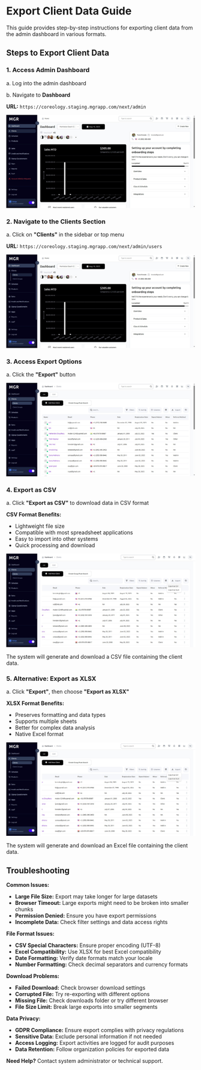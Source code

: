 # Export Client Data Guide

This guide provides step-by-step instructions for exporting client data from the admin dashboard in various formats.

## Steps to Export Client Data

### 1. Access Admin Dashboard

a. Log into the admin dashboard

b. Navigate to **Dashboard**

**URL:** `https://coreology.staging.mgrapp.com/next/admin`

![Dashboard](images/dashboard.png)

### 2. Navigate to the Clients Section

a. Click on **"Clients"** in the sidebar or top menu

**URL:** `https://coreology.staging.mgrapp.com/next/admin/users`

![Clients Section](images/client-section.png)

### 3. Access Export Options

a. Click the **"Export"** button

![Export Button](images/add-new-client.png)

### 4. Export as CSV

a. Click **"Export as CSV"** to download data in CSV format

**CSV Format Benefits:**
- Lightweight file size
- Compatible with most spreadsheet applications
- Easy to import into other systems
- Quick processing and download

![Export as CSV](images/export-as-csv.png)

The system will generate and download a CSV file containing the client data.

### 5. Alternative: Export as XLSX

a. Click **"Export"**, then choose **"Export as XLSX"**

**XLSX Format Benefits:**
- Preserves formatting and data types
- Supports multiple sheets
- Better for complex data analysis
- Native Excel format

![Export as XLSX](images/export-as-xlsx.png)

The system will generate and download an Excel file containing the client data.

## Troubleshooting

**Common Issues:**
- **Large File Size:** Export may take longer for large datasets
- **Browser Timeout:** Large exports might need to be broken into smaller chunks
- **Permission Denied:** Ensure you have export permissions
- **Incomplete Data:** Check filter settings and data access rights

**File Format Issues:**
- **CSV Special Characters:** Ensure proper encoding (UTF-8)
- **Excel Compatibility:** Use XLSX for best Excel compatibility
- **Date Formatting:** Verify date formats match your locale
- **Number Formatting:** Check decimal separators and currency formats

**Download Problems:**
- **Failed Download:** Check browser download settings
- **Corrupted File:** Try re-exporting with different options
- **Missing File:** Check downloads folder or try different browser
- **File Size Limit:** Break large exports into smaller segments

**Data Privacy:**
- **GDPR Compliance:** Ensure export complies with privacy regulations
- **Sensitive Data:** Exclude personal information if not needed
- **Access Logging:** Export activities are logged for audit purposes
- **Data Retention:** Follow organization policies for exported data

**Need Help?** Contact system administrator or technical support.
